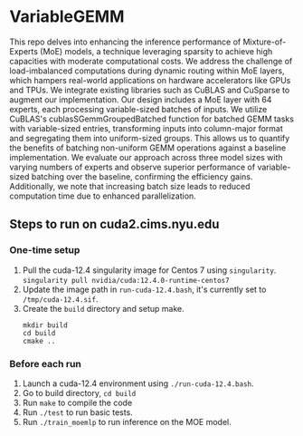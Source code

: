 # VariableGEMM

This repo delves into enhancing the inference performance of Mixture-of-Experts (MoE) models, a technique leveraging sparsity to achieve high capacities with moderate computational costs. We address the challenge of load-imbalanced computations during dynamic routing within MoE layers, which hampers real-world applications on hardware accelerators like GPUs and TPUs. We integrate existing libraries such as CuBLAS and CuSparse to augment our implementation. Our design includes a MoE layer with 64 experts, each processing variable-sized batches of inputs. We utilize CuBLAS's cublasSGemmGroupedBatched function for batched GEMM tasks with variable-sized entries, transforming inputs into column-major format and segregating them into uniform-sized groups. This allows us to quantify the benefits of batching non-uniform GEMM operations against a baseline implementation. We evaluate our approach across three model sizes with varying numbers of experts and observe superior performance of variable-sized batching over the baseline, confirming the efficiency gains. Additionally, we note that increasing batch size leads to reduced computation time due to enhanced parallelization.

## Steps to run on cuda2.cims.nyu.edu
### One-time setup
1. Pull the cuda-12.4 singularity image for Centos 7 using `singularity`.
    `singularity pull nvidia/cuda:12.4.0-runtime-centos7`
2. Update the image path in `run-cuda-12.4.bash`, it's currently set to `/tmp/cuda-12.4.sif`.
3. Create the `build` directory and setup make.
    ```
    mkdir build
    cd build
    cmake ..
    ```
### Before each run
1. Launch a cuda-12.4 environment using `./run-cuda-12.4.bash`.
2. Go to build directory, `cd build`
3. Run `make` to compile the code
4. Run `./test` to run basic tests.
5. Run `./train_moemlp` to run inference on the MOE model.
